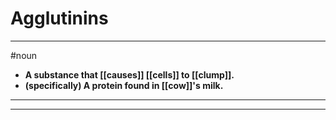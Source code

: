 # Agglutinins
---
#noun
- **A substance that [[causes]] [[cells]] to [[clump]].**
- **(specifically) A protein found in [[cow]]'s milk.**
---
---
